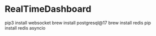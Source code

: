 # RealTimeDashboard

pip3 install websocket
brew install postgresql@17
brew install redis
pip install redis asyncio

